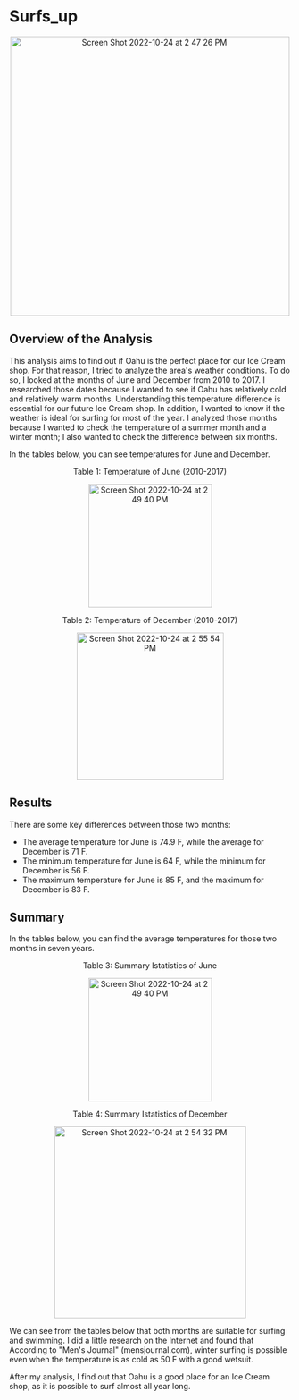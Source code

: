 # Surfs_up
<p align="center"> 
<img width="500" alt="Screen Shot 2022-10-24 at 2 47 26 PM" src="https://user-images.githubusercontent.com/111788394/197602451-e1759e2e-c0ef-4500-956c-7c593f5a0011.png">


## Overview of the Analysis

This analysis aims to find out if Oahu is the perfect place for our Ice Cream shop. For that reason, I tried to analyze the area's weather conditions. To do so, I looked at the months of June and December from 2010 to 2017. I researched those dates because I wanted to see if Oahu has relatively cold and relatively warm months. Understanding this temperature difference is essential for our future Ice Cream shop. In addition, I wanted to know if the weather is ideal for surfing for most of the year. I analyzed those months because I wanted to check the temperature of a summer month and a winter month; I also wanted to check the difference between six months. 

In the tables below, you can see temperatures for June and December. 
 
 <p align="center">
Table 1: Temperature of June (2010-2017)
<p align="center">
  <img width="221" alt="Screen Shot 2022-10-24 at 2 49 40 PM" src="https://user-images.githubusercontent.com/111788394/197602728-e8cc5f60-2c0c-4edd-9fc6-eddb86c606b7.png">

<p align="center">
Table 2: Temperature of December (2010-2017)
 <p align="center">
 <img width="263" alt="Screen Shot 2022-10-24 at 2 55 54 PM" src="https://user-images.githubusercontent.com/111788394/197603854-e2c6a35d-eb9e-4e86-a3c0-63baa22111b8.png">
 
## Results

There are some key differences between those two months:
- The average temperature for June is 74.9 F, while the average for December is 71 F. 
- The minimum temperature for June is 64 F, while the minimum for December is 56 F.
- The maximum temperature for June is 85 F, and the maximum for December is 83 F. 

## Summary

In the tables below, you can find the average temperatures for those two months in seven years. 
<p align="center">
  Table 3: Summary Istatistics of June 
<p align="center">
  <img width="221" alt="Screen Shot 2022-10-24 at 2 49 40 PM" src="https://user-images.githubusercontent.com/111788394/197602728-e8cc5f60-2c0c-4edd-9fc6-eddb86c606b7.png">
 
<p align="center">
Table 4: Summary Istatistics of December
<p align="center"><p align="center">
 <img width="343" alt="Screen Shot 2022-10-24 at 2 54 32 PM" src="https://user-images.githubusercontent.com/111788394/197603667-f226b8a9-e7ce-4925-855a-11646e55eca4.png">

 

We can see from the tables below that both months are suitable for surfing and swimming. I did a little research on the Internet and found that According to "Men's Journal" (mensjournal.com), winter surfing is possible even when the temperature is as cold as 50 F with a good wetsuit. 

After my analysis, I find out that Oahu is a good place for an Ice Cream shop, as it is possible to surf almost all year long. 
